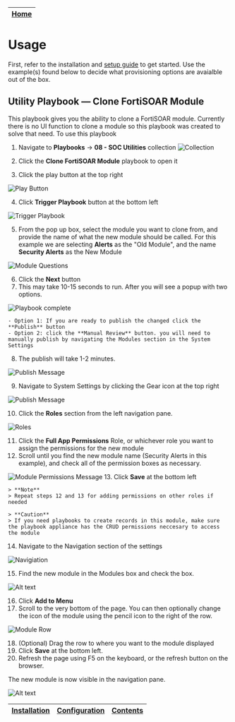 | [Home](../README.md) |
|----------------------|

# Usage
First, refer to the installation and [setup guide](setup.md) to get started. Use the example(s) found below to decide what provisioning options are avaialble out of the box.

## Utility Playbook &mdash; Clone FortiSOAR Module
This playbook gives you the ability to clone a FortiSOAR module. Currently there is no UI function to clone a module so this playbook was created to solve that need.
To use this playbook

1. Navigate to **Playbooks** -> **08 - SOC Utilities** collection
![Collection](./res/Collection.png)

2. Click the  **Clone FortiSOAR Module** playbook to open it
3. Click the play button at the top right

![Play Button](./res/play_button.png)

4. Click **Trigger Playbook** button at the bottom left

![Trigger Playbook](./res/trigger_playbook.png)

5. From the pop up box, select the module you want to clone from, and provide the name of what the new module should be called. For this example we are selecting **Alerts** as the "Old Module", and the name **Security Alerts** as the New Module

![Module Questions](./res/module_input_questions.png)

6. Click the **Next** button
7. This may take 10-15 seconds to run. After you will see a popup with two options.

![Playbook complete](./res/playbook_complete_dialog.png)

    - Option 1: If you are ready to publish the changed click the **Publish** button
    - Option 2: click the **Manual Review** button. you will need to manually publish by navigating the Modules section in the System Settings

8. The publish will take 1-2 minutes.

![Publish Message](./res/publish_message.png)

9.  Navigate to System Settings by clicking the Gear icon at the top right

![Publish Message](./res/system_settings.png)

10.   Click the **Roles** section from the left navigation pane.

![Roles](./res/roles.png)

11.   Click the **Full App Permissions** Role, or whichever role you want to assign the permissions for the new module
12.   Scroll until you find the new module name (Security Alerts in this example), and check all of the permission boxes as necessary.

![Module Permissions Message](./res/module_permissions.png)
13.   Click **Save** at the bottom left

    > **Note**
    > Repeat steps 12 and 13 for adding permissions on other roles if needed

    > **Caution**
    > If you need playbooks to create records in this module, make sure the playbook appliance has the CRUD permissions neccesary to access the module
14.   Navigate to the Navigation section of the settings

![Navigiation](./res/navigation.png)

15.  Find the new module in the Modules box and check the box.

![Alt text](./res/modules_box.png)

16. Click **Add to Menu**
17. Scroll to the very bottom of the page. You can then optionally change the icon of the module using the pencil icon to the right of the row.

![Module Row](./res/module_row.png)

18.  (Optional) Drag the row to where you want to the module displayed
19.  Click **Save** at the bottom left.
20.  Refresh the page using F5 on the keyboard, or the refresh button on the browser.

The new module is now visible in the navigation pane.

![Alt text](./res/navigation_icon.png)

| [Installation](./setup.md#installation) | [Configuration](./setup.md#configuration) | [Contents](./contents.md) |
|-----------------------------------------|-------------------------------------------|---------------------------|
